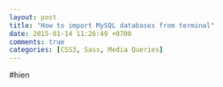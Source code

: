 ```yaml
---
layout: post
title: "How to import MySQL databases from terminal"
date: 2015-01-14 11:26:49 +0700
comments: true
categories: [CSS3, Sass, Media Queries]
---
```

#hien
